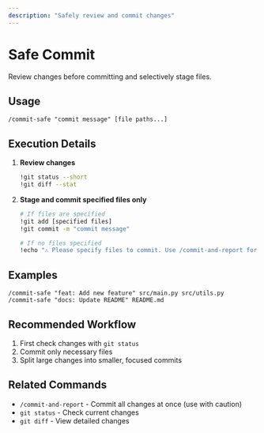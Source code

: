 ```yaml
---
description: "Safely review and commit changes"
---
```


# Safe Commit

Review changes before committing and selectively stage files.

## Usage

```
/commit-safe "commit message" [file paths...]
```

## Execution Details

1. **Review changes**
   ```bash
   !git status --short
   !git diff --stat
   ```

2. **Stage and commit specified files only**
   ```bash
   # If files are specified
   !git add [specified files]
   !git commit -m "commit message"
   
   # If no files specified
   !echo "⚠️ Please specify files to commit. Use /commit-and-report for staging all changes."
   ```

## Examples

```
/commit-safe "feat: Add new feature" src/main.py src/utils.py
/commit-safe "docs: Update README" README.md
```

## Recommended Workflow

1. First check changes with `git status`
2. Commit only necessary files
3. Split large changes into smaller, focused commits

## Related Commands

- `/commit-and-report` - Commit all changes at once (use with caution)
- `git status` - Check current changes
- `git diff` - View detailed changes